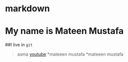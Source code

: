 # markdown
# My name is **Mateen Mustafa** 
##I live in `git`
> asma
[youtube](https://youtube.com/)
*mateeen mustafa
*mateeen mustafa
